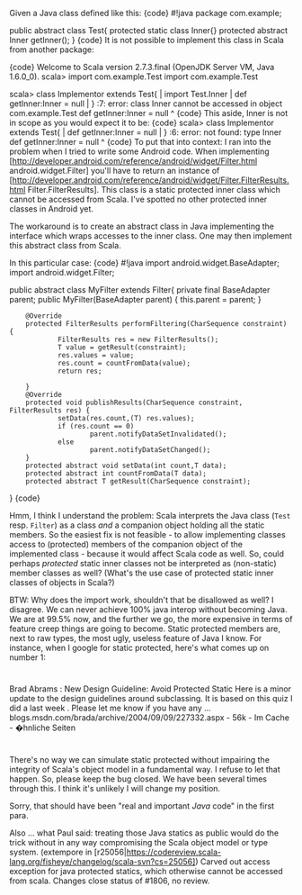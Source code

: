Given a Java class defined like this:
{code}
#!java
package com.example;

public abstract class Test{
       protected static class Inner{}
       protected abstract Inner getInner();
}
{code}
It is not possible to implement this class in Scala from another package:

{code}
Welcome to Scala version 2.7.3.final (OpenJDK Server VM, Java 1.6.0_0).
scala> import com.example.Test
import com.example.Test

scala> class Implementor extends Test{
    | import Test.Inner
    | def getInner:Inner = null
    | }
<console>:7: error: class Inner cannot be accessed in object com.example.Test
      def getInner:Inner = null
                   ^
{code}
This aside, Inner is not in scope as you would expect it to be:
{code}
scala> class Implementor extends Test{
    | def getInner:Inner = null
    | }
<console>:6: error: not found: type Inner
      def getInner:Inner = null
                   ^
{code}
To put that into context: I ran into the problem when I tried to write some Android code. When implementing [http://developer.android.com/reference/android/widget/Filter.html android.widget.Filter] you'll have to return an instance of [http://developer.android.com/reference/android/widget/Filter.FilterResults.html Filter.FilterResults]. This class is a static protected inner class which cannot be accessed from Scala. I've spotted no other protected inner classes in Android yet.

The workaround is to create an abstract class in Java implementing the interface which wraps accesses to the inner class. One may then implement this abstract class from Scala.

In this particular case:
{code}
#!java
import android.widget.BaseAdapter;
import android.widget.Filter;

public abstract class MyFilter<T> extends Filter{
        private final BaseAdapter parent;
        public MyFilter(BaseAdapter parent) {
                this.parent = parent;
        }

        @Override
        protected FilterResults performFiltering(CharSequence constraint) {
                FilterResults res = new FilterResults();
                T value = getResult(constraint);
                res.values = value;
                res.count = countFromData(value);
                return res;

        }
        @Override
        protected void publishResults(CharSequence constraint, FilterResults res) {
                setData(res.count,(T) res.values);
                if (res.count == 0)
                        parent.notifyDataSetInvalidated();
                else
                        parent.notifyDataSetChanged();
        }
        protected abstract void setData(int count,T data);
        protected abstract int countFromData(T data);
        protected abstract T getResult(CharSequence constraint);
}
{code}

Hmm, I think I understand the problem: Scala interprets the Java class (`Test` resp. `Filter`) as a class *and* a companion object holding all the static members. So the easiest fix is not feasible - to allow implementing classes access to (protected) members of the companion object of the implemented class - because it would affect Scala code as well. So, could perhaps _protected_ static inner classes not be interpreted as (non-static) member classes as well? (What's the use case of protected static inner classes of objects in Scala?)

BTW: Why does the import work, shouldn't that be disallowed as well?
I disagree. We can never achieve 100% java interop without becoming Java. We are at 99.5% now, and the further we go, the more expensive in terms of feature creep things are going to become. Static protected members are, next to raw types, the most ugly, useless feature of Java I know. For instance, when I google for static protected, here's what comes up on number 1:

#
Brad Abrams : New Design Guideline: Avoid Protected Static
Here is a minor update to the design guidelines around subclassing. It is based on this quiz I did a last week . Please let me know if you have any ...
blogs.msdn.com/brada/archive/2004/09/09/227332.aspx - 56k - Im Cache - �hnliche Seiten
#

There's no way we can simulate static protected without impairing the integrity of Scala's object model in a fundamental way. I refuse to let that happen. So, please keep the bug closed. We have been several times through this. I think it's unlikely I will change my position.

Sorry, that should have been "real and important *Java* code" in the first para.

Also ... what Paul said: treating those Java statics as public would do the trick without in any way compromising the Scala object model or type system.
(extempore in [r25056|https://codereview.scala-lang.org/fisheye/changelog/scala-svn?cs=25056]) Carved out access exception for java protected statics, which
otherwise cannot be accessed from scala.  Changes close status
of #1806, no review.
